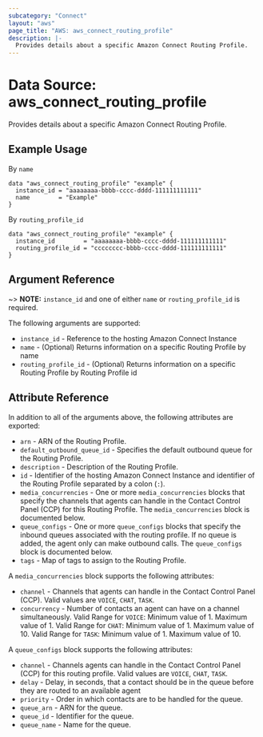 ```yaml
---
subcategory: "Connect"
layout: "aws"
page_title: "AWS: aws_connect_routing_profile"
description: |-
  Provides details about a specific Amazon Connect Routing Profile.
---
```


# Data Source: aws_connect_routing_profile

Provides details about a specific Amazon Connect Routing Profile.

## Example Usage

By `name`

```hcl
data "aws_connect_routing_profile" "example" {
  instance_id = "aaaaaaaa-bbbb-cccc-dddd-111111111111"
  name        = "Example"
}
```

By `routing_profile_id`

```hcl
data "aws_connect_routing_profile" "example" {
  instance_id        = "aaaaaaaa-bbbb-cccc-dddd-111111111111"
  routing_profile_id = "cccccccc-bbbb-cccc-dddd-111111111111"
}
```

## Argument Reference

~> **NOTE:** `instance_id` and one of either `name` or `routing_profile_id` is required.

The following arguments are supported:

* `instance_id` - Reference to the hosting Amazon Connect Instance
* `name` - (Optional) Returns information on a specific Routing Profile by name
* `routing_profile_id` - (Optional) Returns information on a specific Routing Profile by Routing Profile id

## Attribute Reference

In addition to all of the arguments above, the following attributes are exported:

* `arn` - ARN of the Routing Profile.
* `default_outbound_queue_id` - Specifies the default outbound queue for the Routing Profile.
* `description` - Description of the Routing Profile.
* `id` - Identifier of the hosting Amazon Connect Instance and identifier of the Routing Profile separated by a colon (`:`).
* `media_concurrencies` - One or more `media_concurrencies` blocks that specify the channels that agents can handle in the Contact Control Panel (CCP) for this Routing Profile. The `media_concurrencies` block is documented below.
* `queue_configs` - One or more `queue_configs` blocks that specify the inbound queues associated with the routing profile. If no queue is added, the agent only can make outbound calls. The `queue_configs` block is documented below.
* `tags` - Map of tags to assign to the Routing Profile.

A `media_concurrencies` block supports the following attributes:

* `channel` - Channels that agents can handle in the Contact Control Panel (CCP). Valid values are `VOICE`, `CHAT`, `TASK`.
* `concurrency` - Number of contacts an agent can have on a channel simultaneously. Valid Range for `VOICE`: Minimum value of 1. Maximum value of 1. Valid Range for `CHAT`: Minimum value of 1. Maximum value of 10. Valid Range for `TASK`: Minimum value of 1. Maximum value of 10.

A `queue_configs` block supports the following attributes:

* `channel` - Channels agents can handle in the Contact Control Panel (CCP) for this routing profile. Valid values are `VOICE`, `CHAT`, `TASK`.
* `delay` - Delay, in seconds, that a contact should be in the queue before they are routed to an available agent
* `priority` - Order in which contacts are to be handled for the queue.
* `queue_arn` - ARN for the queue.
* `queue_id` - Identifier for the queue.
* `queue_name` - Name for the queue.
